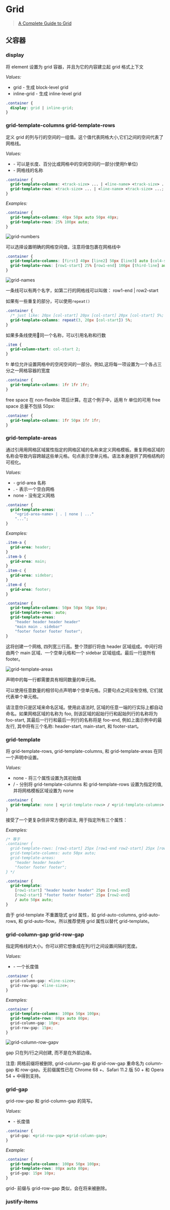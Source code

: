 # Grid

> [A Complete Guide to Grid](https://css-tricks.com/snippets/css/complete-guide-grid/)

## 父容器

### display

将 element 设置为 grid 容器，并且为它的内容建立起 grid 格式上下文

*Values:*

- grid - 生成 block-level grid
- inline-grid - 生成 inline-level grid

```css
.container {
  display: grid | inline-grid;
}
```

### grid-template-columns  grid-template-rows

定义 grid 的列与行的空间的一组值。这个值代表网格大小,它们之间的空间代表了网格线。

*Values:*

- <track-size> - 可以是长度、百分比或网格中的空闲空间的一部分(使用fr单位)
- <line-name> - 网格线的名称


```css
.container {
  grid-template-columns: <track-size> ... | <line-name> <track-size> ...;
  grid-template-rows: <track-size> ... | <line-name> <track-size> ...;
}
```

*Examples:*

```css
.container {
  grid-template-columns: 40px 50px auto 50px 40px;
  grid-template-rows: 25% 100px auto;
}
```

![grid-numbers](./images/grid-numbers.png)

可以选择设置明确的网格空间值，注意将值包裹在网格线中

```css
.container {
  grid-template-columns: [first] 40px [line2] 50px [line3] auto [col4-start] 50px [five] 40px [end];
  grid-template-rows: [row1-start] 25% [row1-end] 100px [third-line] auto [last-line];
}
```

![grid-names](./images/grid-names.png)

一条线可以有两个名字，如第二行的网格线可以叫做： row1-end | row2-start

如果有一些重复的部分，可以使用`repeat()`

```css
.container {
  /* just like: 20px [col-start] 20px [col-start] 20px [col-start] 5%; */
  grid-template-columns: repeat(3, 20px [col-start]) 5%;
}
```

如果多条线使用同一个名称，可以引用名称和行数

```css
.item {
  grid-column-start: col-start 2;
}
```

fr 单位允许设置网格中的空闲空间的一部分。例如,这将每一项设置为一个各占三分之一网格容器的宽度

```css
.container {
  grid-template-columns: 1fr 1fr 1fr;
}
```

free space 在 non-flexible 项后计算。在这个例子中，适用 fr 单位的可用 free space 总量不包括 50px:

```css
.container {
  grid-template-columns: 1fr 50px 1fr 1fr;
}
```

### grid-template-areas

通过引用用网格区域属性指定的网格区域的名称来定义网格模板。重复网格区域的名称会导致内容跨越这些单元格。句点表示空单元格。语法本身提供了网格结构的可视化。

*Values:*

- <grid-area-name> - grid-area 名称
- . - 表示一个空白网格
- none - 没有定义网格

```css
.container {
  grid-template-areas: 
    "<grid-area-name> | . | none | ..."
    "...";
}
```

*Examples:*

```css
.item-a {
  grid-area: header;
}
.item-b {
  grid-area: main;
}
.item-c {
  grid-area: sidebar;
}
.item-d {
  grid-area: footer;
}

.container {
  grid-template-columns: 50px 50px 50px 50px;
  grid-template-rows: auto;
  grid-template-areas: 
    "header header header header"
    "main main . sidebar"
    "footer footer footer footer";
}
```

这将创建一个网格, 四列宽三行高。整个顶部行将由 header 区域组成。中间行将由两个 main 区域、一个空单元格和一个 sidebar 区域组成。最后一行是所有 footer。

![grid-template-areas](./images/grid-template-areas.png)

声明中的每一行都需要具有相同数量的单元格。

可以使用任意数量的相邻句点声明单个空单元格。只要句点之间没有空格, 它们就代表单个单元格。

请注意你只是区域来命名区域。使用此语法时, 区域的任意一端的行实际上都自动命名。如果网格区域的名称为 foo, 则该区域的起始行行和起始列行的名称将为 foo-start, 其最后一行行和最后一列行的名称将是 foo-end, 例如上面示例中的最左行, 其中将有三个名称: header-start, main-start, 和 footer-start。

### grid-template

将 grid-template-rows, grid-template-columns, 和 grid-template-areas 在同一个声明中设置。

*Values:*

- none - 将三个属性设置为其初始值
- <grid-template-rows> / <grid-template-columns> - 分别将 grid-template-columns 和 grid-template-rows 设置为指定的值, 并将网格模板区域设置为 none

```css
.container {
  grid-template: none | <grid-template-rows> / <grid-template-columns>;
}
```

接受了一个更复杂但非常方便的语法, 用于指定所有三个属性：

*Examples:*

```css
/* 等于
.container {
  grid-template-rows: [row1-start] 25px [row1-end row2-start] 25px [row2-end];
  grid-template-columns: auto 50px auto;
  grid-template-areas: 
    "header header header" 
    "footer footer footer";
} */

.container {
  grid-template:
    [row1-start] "header header header" 25px [row1-end]
    [row2-start] "footer footer footer" 25px [row2-end]
    / auto 50px auto;
}
```

由于 grid-template 不重置隐式 grid 属性，如 grid-auto-columns, grid-auto-rows, 和 grid-auto-flow。所以推荐使用 grid 属性以替代 grid-template。

### grid-column-gap  grid-row-gap

指定网格线的大小。你可以把它想象成在列/行之间设置间隔的宽度。

*Values:*

- <line-size> - 一个长度值

```css
.container {
  grid-column-gap: <line-size>;
  grid-row-gap: <line-size>;
}
```
*Examples:*

```css
.container {
  grid-template-columns: 100px 50px 100px;
  grid-template-rows: 80px auto 80px;
  grid-column-gap: 10px;
  grid-row-gap: 15px;
}
```

![grid-column-row-gapv](./images/grid-column-row-gap.png)

gap 只在列/行之间创建, 而不是在外部边缘。

注意: 网格前缀将被删除, grid-column-gap 和 grid-row-gap 重命名为 column-gap 和 row-gap。无前缀属性已在 Chrome 68 +、Safari 11.2 版 50 + 和 Opera 54 + 中得到支持。

### grid-gap

grid-row-gap 和 grid-column-gap 的简写。

*Values:*

- <grid-row-gap> <grid-column-gap> - 长度值

```css
.container {
  grid-gap: <grid-row-gap> <grid-column-gap>;
}
```

*Example:*

```css
.container {
  grid-template-columns: 100px 50px 100px;
  grid-template-rows: 80px auto 80px;
  grid-gap: 15px 10px;
}
```

grid- 前缀与 grid-row-gap 类似，会在将来被删除。

### justify-items

